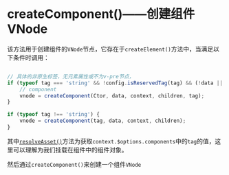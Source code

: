 # createComponent()——创建组件VNode

该方法用于创建组件的`VNode`节点，它存在于`createElement()`方法中，当满足以下条件时调用：

```js

// 具体的非原生标签，无元素属性或不为v-pre节点，
if (typeof tag === 'string' && !config.isReservedTag(tag) && (!data || !data.pre) && isDef(Ctor = resolveAsset(context.$options, 'components', tag))) {
    // component
    vnode = createComponent(Ctor, data, context, children, tag);
}

if (typeof tag !== 'string') {
    vnode = createComponent(tag, data, context, children);
}
```

其中[`resolveAsset()`](../../其他工具方法/README.md)方法为获取`context.$options.components`中的`tag`的值，这里可以理解为我们挂载在组件中的组件对象。

然后通过`createComponent()`来创建一个组件`VNode`
